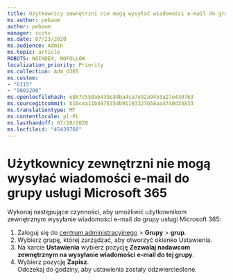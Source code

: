 ```yaml
---
title: Użytkownicy zewnętrzni nie mogą wysyłać wiadomości e-mail do grupy usługi Microsoft 365
ms.author: pebaum
author: pebaum
manager: scotv
ms.date: 07/23/2020
ms.audience: Admin
ms.topic: article
ROBOTS: NOINDEX, NOFOLLOW
localization_priority: Priority
ms.collection: Adm_O365
ms.custom:
- "6115"
- "9003200"
ms.openlocfilehash: e8b7c550ab439c84ba4ca7e92a9453a27e430763
ms.sourcegitcommit: b10cea11b4975354b91193327b58aa4740d34833
ms.translationtype: MT
ms.contentlocale: pl-PL
ms.lasthandoff: 07/28/2020
ms.locfileid: "45439760"
---
```

# <a name="external-users-cant-send-email-to-microsoft-365-group"></a>Użytkownicy zewnętrzni nie mogą wysyłać wiadomości e-mail do grupy usługi Microsoft 365

Wykonaj następujące czynności, aby umożliwić użytkownikom zewnętrznym wysyłanie wiadomości e-mail do grupy usługi Microsoft 365:

1. Zaloguj się do [centrum administracyjnego](https://admin.microsoft.com/)  >  **Grupy**  >  **grup**.
2. Wybierz grupę, której zarządzać, aby otworzyć okienko Ustawienia.
3. Na karcie **Ustawienia** wybierz pozycję **Zezwalaj nadawcom zewnętrznym na wysyłanie wiadomości e-mail do tej grupy**.
4. Wybierz pozycję **Zapisz**.</br>
    Odczekaj do godziny, aby ustawienia zostały odzwierciedlone. 
